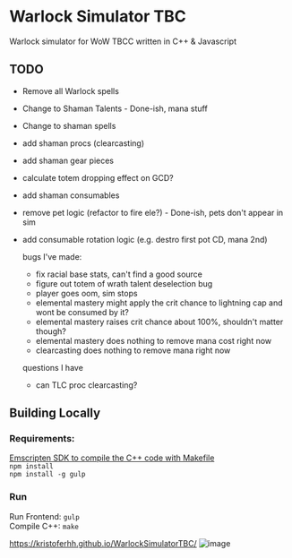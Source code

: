 # Warlock Simulator TBC
 
 Warlock simulator for WoW TBCC written in C++ & Javascript

 ## TODO
 * Remove all Warlock spells
 * Change to Shaman Talents - Done-ish, mana stuff
 * Change to shaman spells
 * add shaman procs (clearcasting)
 * add shaman gear pieces 
 * calculate totem dropping effect on GCD?
 * add shaman consumables
 * remove pet logic (refactor to fire ele?) - Done-ish, pets don't appear in sim
 * add consumable rotation logic (e.g. destro first pot CD, mana 2nd)
 
    bugs I've made:
    * fix racial base stats, can't find a good source
    * figure out totem of wrath talent deselection bug
    * player goes oom, sim stops
    * elemental mastery might apply the crit chance to lightning cap and wont be consumed by it? 
    * elemental mastery raises crit chance about 100%, shouldn't matter though?
    * elemental mastery does nothing to remove mana cost right now
    * clearcasting does nothing to remove mana right now

    questions I have
    * can TLC proc clearcasting?

 ## Building Locally
 ### Requirements:  
 [Emscripten SDK to compile the C++ code with Makefile](https://emscripten.org/docs/getting_started/downloads.html)    
 `npm install`  
 `npm install -g gulp`
 ### Run
 Run Frontend: `gulp`  
 Compile C++: `make`
 
 https://kristoferhh.github.io/WarlockSimulatorTBC/
 ![image](https://user-images.githubusercontent.com/12117382/136641237-61653b35-7b94-4fcb-bca5-243eba96e8f8.png)
